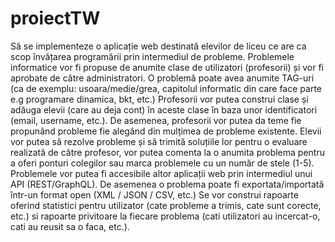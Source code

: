 # proiectTW
  Să se implementeze o aplicație web destinată elevilor de liceu ce are ca scop învățarea programării prin intermediul de probleme. Problemele informatice vor fi propuse de anumite clase de utilizatori (profesorii) și vor fi aprobate de către administratori. O problemă poate avea anumite TAG-uri (ca de exemplu: usoara/medie/grea, capitolul informatic din care face parte e.g programare dinamica, bkt, etc.) Profesorii vor putea construi clase și adăuga elevii (care au deja cont) în aceste clase în baza unor identificatori (email, username, etc.). De asemenea, profesorii vor putea da teme fie propunând probleme fie alegând din mulțimea de probleme existente. Elevii vor putea să rezolve probleme și să trimită soluțiile lor pentru o evaluare realizată de către profesor, vor putea comenta la o anumita problema pentru a oferi ponturi colegilor sau marca problemele cu un număr de stele (1-5). Problemele vor putea fi accesibile altor aplicații web prin intermediul unui API (REST/GraphQL). De asemenea o problema poate fi exportata/importată într-un format open (XML / JSON / CSV, etc.) Se vor construi rapoarte oferind statistici pentru utilizator (cate probleme a trimis, cate sunt corecte, etc.) si rapoarte privitoare la fiecare problema (cati utilizatori au incercat-o, cati au reusit sa o faca, etc.).
